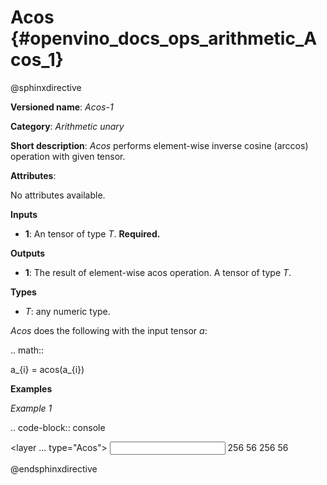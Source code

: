 # Acos {#openvino_docs_ops_arithmetic_Acos_1}

@sphinxdirective

**Versioned name**: *Acos-1*

**Category**: *Arithmetic unary*

**Short description**: *Acos* performs element-wise inverse cosine (arccos) operation with given tensor.

**Attributes**:

No attributes available.

**Inputs**

* **1**: An tensor of type *T*. **Required.**

**Outputs**

* **1**: The result of element-wise acos operation. A tensor of type *T*.

**Types**

* *T*: any numeric type.

*Acos* does the following with the input tensor *a*:

.. math::
   
   a_{i} = acos(a_{i})

**Examples**

*Example 1*

.. code-block:: console
   
   <layer ... type="Acos">
       <input>
           <port id="0">
               <dim>256</dim>
               <dim>56</dim>
           </port>
       </input>
       <output>
           <port id="1">
               <dim>256</dim>
               <dim>56</dim>
           </port>
       </output>
   </layer>

@endsphinxdirective

